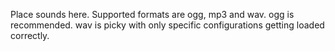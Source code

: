 Place sounds here. Supported formats are ogg, mp3 and wav. ogg is recommended. wav is picky with only specific configurations getting loaded correctly.